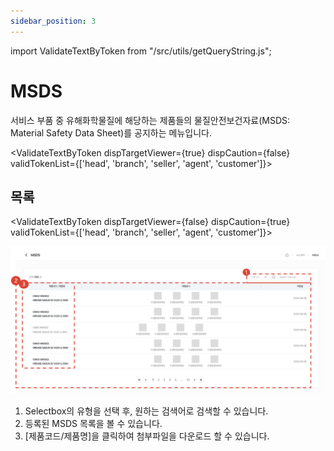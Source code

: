 ```yaml
---
sidebar_position: 3
---
```


import ValidateTextByToken from "/src/utils/getQueryString.js";

# MSDS

서비스 부품 중 유해화학물질에 해당하는 제품들의 물질안전보건자료(MSDS: Material Safety Data Sheet)를 공지하는 메뉴입니다.

<ValidateTextByToken dispTargetViewer={true} dispCaution={false} validTokenList={['head', 'branch', 'seller', 'agent', 'customer']}></ValidateTextByToken>
 
## 목록

<ValidateTextByToken dispTargetViewer={false} dispCaution={true} validTokenList={['head', 'branch', 'seller', 'agent', 'customer']}>

![004](./img/004.png)

1. Selectbox의 유형을 선택 후, 원하는 검색어로 검색할 수 있습니다.
1. 등록된 MSDS 목록을 볼 수 있습니다.
1. [제품코드/제품명]을 클릭하여 첨부파일을 다운로드 할 수 있습니다.

</ValidateTextByToken>